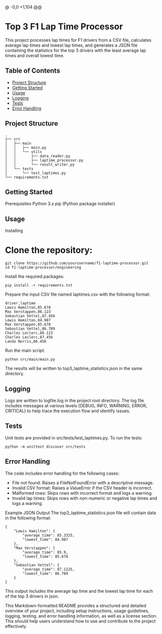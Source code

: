 @ -0,0 +1,104 @@
# Top 3 F1 Lap Time Processor

This project processes lap times for F1 drivers from a CSV file, calculates average lap times and lowest lap times, and generates a JSON file containing the statistics for the top 3 drivers with the least average lap times and overall lowest time.

## Table of Contents

- [Project Structure](#project-structure)
- [Getting Started](#getting-started)
- [Usage](#usage)
- [Logging](#logging)
- [Tests](#tests)
- [Error Handling](#error-handling)

## Project Structure

```plaintext
.
├── src
│   ├── main
│   │   ├── main.py
│   │   └── utils
│   │       ├── data_reader.py
│   │       ├── laptime_processor.py
│   │       └── result_writer.py
│   └── tests
│       └── test_laptimes.py
└── requirements.txt
```

## Getting Started
Prerequisites
Python 3.x
pip (Python package installer)

## Usage
Installing
# Clone the repository:

```
git clone https://github.com/yourusername/f1-laptime-processor.git
cd f1-laptime-processor/engineering
```

Install the required packages:

```pip install -r requirements.txt```

Prepare the input CSV file named laptimes.csv with the following format:

```
driver,laptime
Lewis Hamilton,85.678
Max Verstappen,86.123
Sebastian Vettel,87.456
Lewis Hamilton,84.987
Max Verstappen,85.678
Sebastian Vettel,86.789
Charles Leclerc,88.123
Charles Leclerc,87.456
Lando Norris,86.456
```

Run the main script:
```
python src/main/main.py
```


The results will be written to top3_laptime_statistics.json in the same directory.

## Logging
Logs are written to logfile.log in the project root directory. The log file includes messages at various levels (DEBUG, INFO, WARNING, ERROR, CRITICAL) to help trace the execution flow and identify issues.

## Tests
Unit tests are provided in src/tests/test_laptimes.py. To run the tests:

```python -m unittest discover src/tests```

## Error Handling
The code includes error handling for the following cases:

* File not found: Raises a FileNotFoundError with a descriptive message.
*  Invalid CSV format: Raises a ValueError if the CSV header is incorrect.
* Malformed rows: Skips rows with incorrect format and logs a warning.
* Invalid lap times: Skips rows with non-numeric or negative lap times and logs a warning.


Example JSON Output
The top3_laptime_statistics.json file will contain data in the following format:
```
{
    "Lewis Hamilton": {
        "average_time": 85.3325,
        "lowest_time": 84.987
    },
    "Max Verstappen": {
        "average_time": 85.9,
        "lowest_time": 85.678
    },
    "Sebastian Vettel": {
        "average_time": 87.1225,
        "lowest_time": 86.789
    }
}
```

This output includes the average lap time and the lowest lap time for each of the top 3 drivers in json.


This Markdown-formatted README provides a structured and detailed overview of your project, including setup instructions, usage guidelines, logging, testing, and error handling information, as well as a license section. This should help users understand how to use and contribute to the project effectively.

